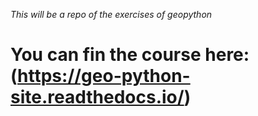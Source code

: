 _This will be a repo of the exercises of geopython_

# You can fin the course here: (https://geo-python-site.readthedocs.io/)

